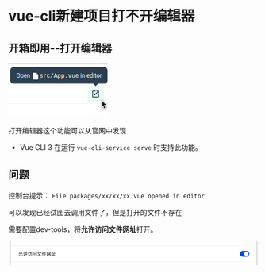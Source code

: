 # vue-cli新建项目打不开编辑器

## 开箱即用--打开编辑器
![](./images/open-in-editor.png)

打开编辑器这个功能可以从官网中发现
- Vue CLI 3 在运行 `vue-cli-service serve` 时支持此功能。

## 问题

控制台提示： `File packages/xx/xx/xx.vue opened in editor`

可以发现已经试图去调用文件了，但是打开的文件不存在

需要配置dev-tools，将**允许访问文件网址**打开。

![](./images/devtools-setting.png)